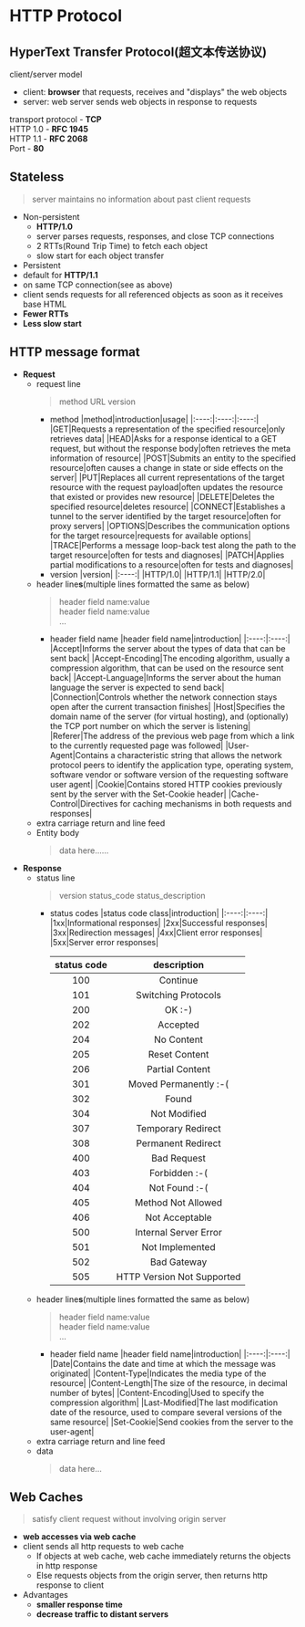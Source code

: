 # HTTP Protocol
## **HyperText Transfer Protocol(超文本传送协议)**

client/server model
- client: **browser** that requests, receives and "displays" the web objects
- server: web server sends web objects in response to requests

transport protocol - **TCP**  
HTTP 1.0 - **RFC 1945**  
HTTP 1.1 - **RFC 2068**  
Port - **80**

## **Stateless**
> server maintains no information about past client requests

- Non-persistent
  - **HTTP/1.0**
  - server parses requests, responses, and close TCP connections
  - 2 RTTs(Round Trip Time) to fetch each object
  - slow start for each object transfer
- Persistent
 - default for **HTTP/1.1**
 - on same TCP connection(see as above)
 - client sends requests for all referenced objects as soon as it receives base HTML
 - **Fewer RTTs**
 - **Less slow start**

## **HTTP message format**
- **Request**
  - request line
    > method URL version
    - method
      |method|introduction|usage|
      |:----:|:----:|:----:|
      |GET|Requests a representation of the specified resource|only retrieves data|
      |HEAD|Asks for a response identical to a GET request, but without the response body|often retrieves the meta information of resource|
      |POST|Submits an entity to the specified resource|often causes a change in state or side effects on the server|
      |PUT|Replaces all current representations of the target resource with the request payload|often updates the resource that existed or provides new resource|
      |DELETE|Deletes the specified resource|deletes resource|
      |CONNECT|Establishes a tunnel to the server identified by the target resource|often for proxy servers|
      |OPTIONS|Describes the communication options for the target resource|requests for available options|
      |TRACE|Performs a message loop-back test along the path to the target resource|often for tests and diagnoses|
      |PATCH|Applies partial modifications to a resource|often for tests and diagnoses|
    - version
      |version|
      |:----:|
      |HTTP/1.0|
      |HTTP/1.1|
      |HTTP/2.0|
  - header line**s**(multiple lines formatted the same as below)
    > header field name:value  
    > header field name:value  
    > ...
    - header field name
      |header field name|introduction|
      |:----:|:----:|
      |Accept|Informs the server about the types of data that can be sent back|
      |Accept-Encoding|The encoding algorithm, usually a compression algorithm, that can be used on the resource sent back|
      |Accept-Language|Informs the server about the human language the server is expected to send back|
      |Connection|Controls whether the network connection stays open after the current transaction finishes|
      |Host|Specifies the domain name of the server (for virtual hosting), and (optionally) the TCP port number on which the server is listening|
      |Referer|The address of the previous web page from which a link to the currently requested page was followed|
      |User-Agent|Contains a characteristic string that allows the network protocol peers to identify the application type, operating system, software vendor or software version of the requesting software user agent|
      |Cookie|Contains stored HTTP cookies previously sent by the server with the Set-Cookie header|
      |Cache-Control|Directives for caching mechanisms in both requests and responses|
  - extra carriage return and line feed
  - Entity body
    > data here......
- **Response**
  - status line
    > version status_code status_description
    - status codes
      |status code class|introduction|
      |:----:|:----:|
      |1xx|Informational responses|
      |2xx|Successful responses|
      |3xx|Redirection messages|
      |4xx|Client error responses|
      |5xx|Server error responses|

      |status code|description|
      |:----:|:----:|
      |100|Continue|
      |101|Switching Protocols|
      |200|OK :-)|
      |202|Accepted|
      |204|No Content|
      |205|Reset Content|
      |206|Partial Content|
      |301|Moved Permanently :-(|
      |302|Found|
      |304|Not Modified|
      |307|Temporary Redirect|
      |308|Permanent Redirect|
      |400|Bad Request|
      |403|Forbidden :-(|
      |404|Not Found :-(|
      |405|Method Not Allowed|
      |406|Not Acceptable|
      |500|Internal Server Error|
      |501|Not Implemented|
      |502|Bad Gateway|
      |505|HTTP Version Not Supported|
  - header line**s**(multiple lines formatted the same as below)
    > header field name:value  
    > header field name:value  
    > ...
    - header field name
      |header field name|introduction|
      |:----:|:----:|
      |Date|Contains the date and time at which the message was originated|
      |Content-Type|Indicates the media type of the resource|
      |Content-Length|The size of the resource, in decimal number of bytes|
      |Content-Encoding|Used to specify the compression algorithm|
      |Last-Modified|The last modification date of the resource, used to compare several versions of the same resource|
      |Set-Cookie|Send cookies from the server to the user-agent|
  - extra carriage return and line feed
  - data
    > data here...

## **Web Caches**
> satisfy client request without involving origin server

- **web accesses via web cache**
- client sends all http requests to web cache
  - If objects at web cache, web cache immediately returns the objects in http response
  - Else requests objects from the origin server, then returns http response to client
- Advantages
  - **smaller response time**
  - **decrease traffic to distant servers**